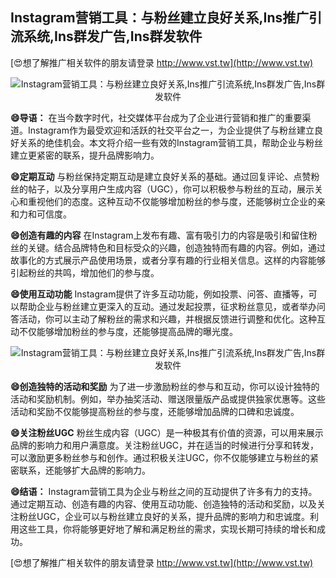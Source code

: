 ## **Instagram营销工具：与粉丝建立良好关系,Ins推广引流系统,Ins群发广告,Ins群发软件**

[😍想了解推广相关软件的朋友请登录 http://www.vst.tw](http://www.vst.tw)

 <center><img src="https://vst.tw/MP4/tuiguang/png/0.png" alt="Instagram营销工具：与粉丝建立良好关系,Ins推广引流系统,Ins群发广告,Ins群发软件"></center>

**😄导语：**
在当今数字时代，社交媒体平台成为了企业进行营销和推广的重要渠道。Instagram作为最受欢迎和活跃的社交平台之一，为企业提供了与粉丝建立良好关系的绝佳机会。本文将介绍一些有效的Instagram营销工具，帮助企业与粉丝建立更紧密的联系，提升品牌影响力。

**😄定期互动**
与粉丝保持定期互动是建立良好关系的基础。通过回复评论、点赞粉丝的帖子，以及分享用户生成内容（UGC），你可以积极参与粉丝的互动，展示关心和重视他们的态度。这种互动不仅能够增加粉丝的参与度，还能够树立企业的亲和力和可信度。

**😄创造有趣的内容**
在Instagram上发布有趣、富有吸引力的内容是吸引和留住粉丝的关键。结合品牌特色和目标受众的兴趣，创造独特而有趣的内容。例如，通过故事化的方式展示产品使用场景，或者分享有趣的行业相关信息。这样的内容能够引起粉丝的共鸣，增加他们的参与度。

**😄使用互动功能**
Instagram提供了许多互动功能，例如投票、问答、直播等，可以帮助企业与粉丝建立更深入的互动。通过发起投票，征求粉丝意见，或者举办问答活动，你可以主动了解粉丝的需求和兴趣，并根据反馈进行调整和优化。这种互动不仅能够增加粉丝的参与度，还能够提高品牌的曝光度。

 <center><img src="https://vst.tw/MP4/tuiguang/png/0.png" alt="Instagram营销工具：与粉丝建立良好关系,Ins推广引流系统,Ins群发广告,Ins群发软件"></center>

**😄创造独特的活动和奖励**
为了进一步激励粉丝的参与和互动，你可以设计独特的活动和奖励机制。例如，举办抽奖活动、赠送限量版产品或提供独家优惠等。这些活动和奖励不仅能够提高粉丝的参与度，还能够增加品牌的口碑和忠诚度。

**😄关注粉丝UGC**
粉丝生成内容（UGC）是一种极其有价值的资源，可以用来展示品牌的影响力和用户满意度。关注粉丝UGC，并在适当的时候进行分享和转发，可以激励更多粉丝参与和创作。通过积极关注UGC，你不仅能够建立与粉丝的紧密联系，还能够扩大品牌的影响力。

**😄结语：**
Instagram营销工具为企业与粉丝之间的互动提供了许多有力的支持。通过定期互动、创造有趣的内容、使用互动功能、创造独特的活动和奖励，以及关注粉丝UGC，企业可以与粉丝建立良好的关系，提升品牌的影响力和忠诚度。利用这些工具，你将能够更好地了解和满足粉丝的需求，实现长期可持续的增长和成功。

[😍想了解推广相关软件的朋友请登录 http://www.vst.tw](http://www.vst.tw)



